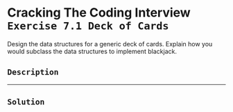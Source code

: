 # Cracking The Coding Interview `Exercise 7.1 Deck of Cards`

Design the data structures for a generic deck of cards. Explain how you would
subclass the data structures to implement blackjack.

## `Description`

---

## `Solution`